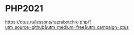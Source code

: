 # PHP2021
https://otus.ru/lessons/razrabotchik-php/?utm_source=github&utm_medium=free&utm_campaign=otus